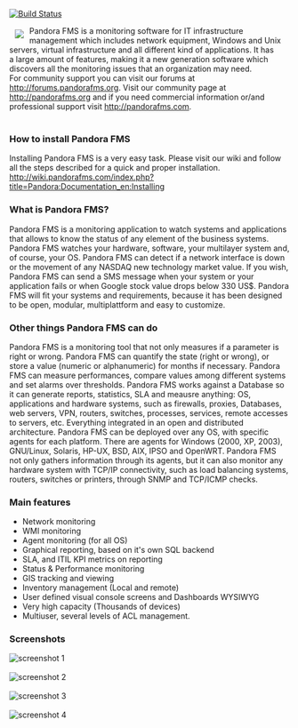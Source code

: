 [![Build Status](https://travis-ci.org/pandorafms/pandorafms.svg?branch=develop)](https://travis-ci.org/pandorafms/pandorafms)

<a href="http://pandorafms.com"><img src="http://pandorafms.com/github/logo_2.png" align="left" hspace="10" vspace="6"></a>Pandora FMS is a monitoring software for IT infrastructure management which includes network equipment, Windows and Unix servers, virtual infrastructure and all different kind of applications. It has a large amount of features, making it a new generation software which discovers all the monitoring issues that an organization may need. 
<br />
For community support you can visit our forums at http://forums.pandorafms.org. Visit our community page at http://pandorafms.org and if you need commercial information or/and professional support visit http://pandorafms.com.
<br />
<br />
### How to install Pandora FMS

Installing Pandora FMS is a very easy task. Please visit our wiki and follow all the steps described for a quick and proper installation. http://wiki.pandorafms.com/index.php?title=Pandora:Documentation_en:Installing

### What is Pandora FMS?
Pandora FMS is a monitoring application to watch systems and applications that allows to know the status of any element of the business systems. Pandora FMS watches your hardware, software, your multilayer system and, of course, your OS. Pandora FMS can detect if a network interface is down or the movement of any NASDAQ new technology market value. If you wish, Pandora FMS can send a SMS message when your system or your application fails or when Google stock value drops below 330 US$.  Pandora FMS will fit your systems and requirements, because it has been designed to be open, modular, multiplattform and easy to customize.

### Other things Pandora FMS can do
Pandora FMS is a monitoring tool that not only measures if a parameter is right or wrong. Pandora FMS can quantify the state (right or wrong), or store a value (numeric or alphanumeric) for months if necessary. Pandora FMS can measure performances, compare values among different systems and set alarms over thresholds. Pandora FMS works against a Database so it can generate reports, statistics, SLA and meausre anything: OS, applications and hardware systems, such as firewalls, proxies, Databases, web servers, VPN, routers, switches, processes, services, remote accesses to servers, etc. Everything integrated in an open and distributed architecture. Pandora FMS can be deployed over any OS, with specific agents for each platform. There are agents for Windows (2000, XP, 2003), GNU/Linux, Solaris, HP-UX, BSD, AIX, IPSO and OpenWRT.  Pandora FMS not only gathers information through its agents, but it can also monitor any hardware system with TCP/IP connectivity, such as load balancing systems, routers, switches or printers, through SNMP and TCP/ICMP checks.

### Main features
* Network monitoring
* WMI monitoring
* Agent monitoring (for all OS)
* Graphical reporting, based on it's own SQL backend
* SLA, and ITIL KPI metrics on reporting
* Status & Performance monitoring
* GIS tracking and viewing
* Inventory management (Local and remote)
* User defined visual console screens and Dashboards WYSIWYG
* Very high capacity (Thousands of devices)
* Multiuser, several levels of ACL management.

### Screenshots
![screenshot 1](http://pandorafms.com/github/agent_list.png)
<br />
<br />
![screenshot 2](http://pandorafms.com/github/captura_pantalla5.png)
<br />
<br />
![screenshot 3](http://pandorafms.com/github/pandora_sla_report2.png)
<br />
<br />
![screenshot 4](http://pandorafms.com/github/services.png)
